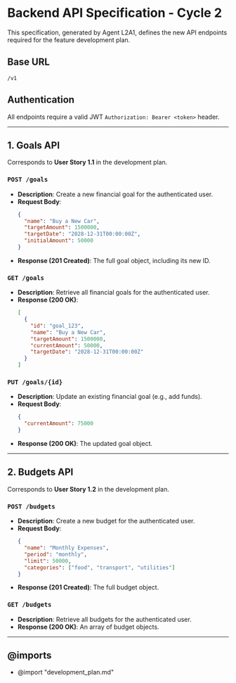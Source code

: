 # Backend API Specification - Cycle 2

This specification, generated by Agent L2A1, defines the new API endpoints required for the feature development plan.

## Base URL
`/v1`

## Authentication
All endpoints require a valid JWT `Authorization: Bearer <token>` header.

---

## 1. Goals API

Corresponds to **User Story 1.1** in the development plan.

### `POST /goals`
-   **Description**: Create a new financial goal for the authenticated user.
-   **Request Body**:
    ```json
    {
      "name": "Buy a New Car",
      "targetAmount": 1500000,
      "targetDate": "2028-12-31T00:00:00Z",
      "initialAmount": 50000
    }
    ```
-   **Response (201 Created)**: The full goal object, including its new ID.

### `GET /goals`
-   **Description**: Retrieve all financial goals for the authenticated user.
-   **Response (200 OK)**:
    ```json
    [
      {
        "id": "goal_123",
        "name": "Buy a New Car",
        "targetAmount": 1500000,
        "currentAmount": 50000,
        "targetDate": "2028-12-31T00:00:00Z"
      }
    ]
    ```

### `PUT /goals/{id}`
-   **Description**: Update an existing financial goal (e.g., add funds).
-   **Request Body**:
    ```json
    {
      "currentAmount": 75000
    }
    ```
-   **Response (200 OK)**: The updated goal object.

---

## 2. Budgets API

Corresponds to **User Story 1.2** in the development plan.

### `POST /budgets`
-   **Description**: Create a new budget for the authenticated user.
-   **Request Body**:
    ```json
    {
      "name": "Monthly Expenses",
      "period": "monthly",
      "limit": 50000,
      "categories": ["food", "transport", "utilities"]
    }
    ```
-   **Response (201 Created)**: The full budget object.

### `GET /budgets`
-   **Description**: Retrieve all budgets for the authenticated user.
-   **Response (200 OK)**: An array of budget objects.

---

## @imports
-   @import "development_plan.md" 